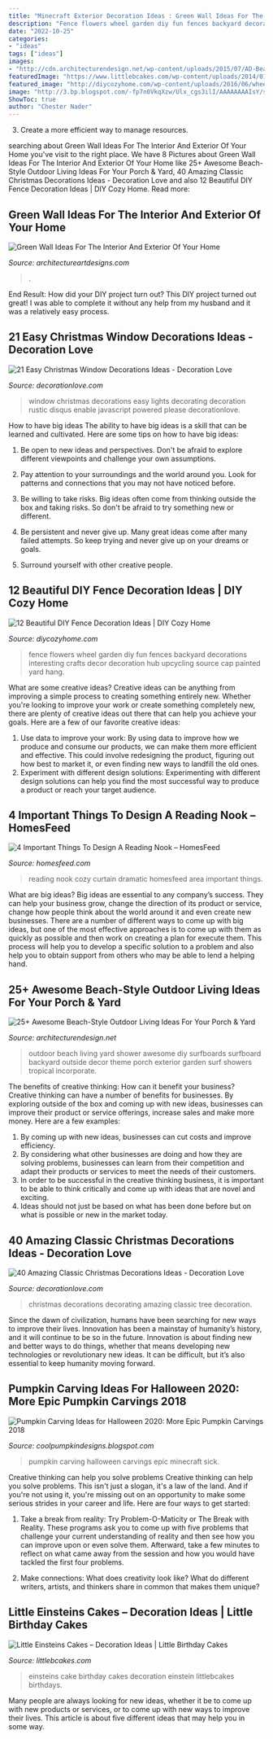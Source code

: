 ```yaml
---
title: "Minecraft Exterior Decoration Ideas : Green Wall Ideas For The Interior And Exterior Of Your Home"
description: "Fence flowers wheel garden diy fun fences backyard decorations interesting crafts decor decoration hub upcycling source cap painted yard hang"
date: "2022-10-25"
categories:
- "ideas"
tags: ["ideas"]
images:
- "http://cdn.architecturendesign.net/wp-content/uploads/2015/07/AD-Beach-Style-Outdoor-Living-Ideas-17.jpg"
featuredImage: "https://www.littlebcakes.com/wp-content/uploads/2014/01/Little-Einsteins-Birthdays-Cake.jpg"
featured_image: "http://diycozyhome.com/wp-content/uploads/2016/06/wheel-flowers.jpg"
image: "http://3.bp.blogspot.com/-fp7n0VkqXzw/Ulx_cgs3ilI/AAAAAAAAIsY/sascJitkcmg/s1600/2bfe9b37b457d20699e384ac543388b0.jpg"
ShowToc: true
author: "Chester Nader"
---
```



3. Create a more efficient way to manage resources.

	

		
searching about Green Wall Ideas For The Interior And Exterior Of Your Home you've visit to the right place. We have 8 Pictures about Green Wall Ideas For The Interior And Exterior Of Your Home like 25+ Awesome Beach-Style Outdoor Living Ideas For Your Porch &amp; Yard, 40 Amazing Classic Christmas Decorations Ideas - Decoration Love and also 12 Beautiful DIY Fence Decoration Ideas | DIY Cozy Home. Read more:
		
    
## Green Wall Ideas For The Interior And Exterior Of Your Home

<img loading=lazy src="https://www.architectureartdesigns.com/wp-content/uploads/2016/06/2-59.jpg" onerror="this.onerror=null;this.src='https://tse3.mm.bing.net/th?id=OIP.4_12y1e8vE92HjS3KXPqFgHaIG&amp;pid=15.1';" alt="Green Wall Ideas For The Interior And Exterior Of Your Home">

_Source: architectureartdesigns.com_

>. 

	

End Result: How did your DIY project turn out?
This DIY project turned out great! I was able to complete it without any help from my husband and it was a relatively easy process.

    
## 21 Easy Christmas Window Decorations Ideas - Decoration Love

<img loading=lazy src="http://decorationlove.com/wp-content/uploads/2016/11/Christmas-Lights-Window-Decorating-Ideas-6.jpg" onerror="this.onerror=null;this.src='https://tse1.mm.bing.net/th?id=OIP.JPXubQXSnbJjpJtrNr9hhgHaJ4&amp;pid=15.1';" alt="21 Easy Christmas Window Decorations Ideas - Decoration Love">

_Source: decorationlove.com_

>window christmas decorations easy lights decorating decoration rustic disqus enable javascript powered please decorationlove. 

	

How to have big ideas
The ability to have big ideas is a skill that can be learned and cultivated. Here are some tips on how to have big ideas:
1. Be open to new ideas and perspectives. Don't be afraid to explore different viewpoints and challenge your own assumptions.

2. Pay attention to your surroundings and the world around you. Look for patterns and connections that you may not have noticed before.

3. Be willing to take risks. Big ideas often come from thinking outside the box and taking risks. So don't be afraid to try something new or different.

4. Be persistent and never give up. Many great ideas come after many failed attempts. So keep trying and never give up on your dreams or goals.

5. Surround yourself with other creative people.

    
## 12 Beautiful DIY Fence Decoration Ideas | DIY Cozy Home

<img loading=lazy src="http://diycozyhome.com/wp-content/uploads/2016/06/wheel-flowers.jpg" onerror="this.onerror=null;this.src='https://tse2.mm.bing.net/th?id=OIP.HaZ6g6-5nJ6DOTIN4axxuQHaJ3&amp;pid=15.1';" alt="12 Beautiful DIY Fence Decoration Ideas | DIY Cozy Home">

_Source: diycozyhome.com_

>fence flowers wheel garden diy fun fences backyard decorations interesting crafts decor decoration hub upcycling source cap painted yard hang. 

	

What are some creative ideas?
Creative ideas can be anything from improving a simple process to creating something entirely new. Whether you're looking to improve your work or create something completely new, there are plenty of creative ideas out there that can help you achieve your goals. Here are a few of our favorite creative ideas: 
1. Use data to improve your work: By using data to improve how we produce and consume our products, we can make them more efficient and effective. This could involve redesigning the product, figuring out how best to market it, or even finding new ways to landfill the old ones. 
2. Experiment with different design solutions: Experimenting with different design solutions can help you find the most successful way to produce a product or reach your target audience.

    
## 4 Important Things To Design A Reading Nook – HomesFeed

<img loading=lazy src="http://homesfeed.com/wp-content/uploads/2015/03/dramatic-reading-area-with-cozy-nook-and-elegant-transparent-curtain-with-alluring-yellow-wall-with-small-book-shelve.jpg" onerror="this.onerror=null;this.src='https://tse3.mm.bing.net/th?id=OIP.VHDSd6WyCZWH7Wa6bGU6rAHaKW&amp;pid=15.1';" alt="4 Important Things To Design A Reading Nook – HomesFeed">

_Source: homesfeed.com_

>reading nook cozy curtain dramatic homesfeed area important things. 

	

What are big ideas?
Big ideas are essential to any company’s success. They can help your business grow, change the direction of its product or service, change how people think about the world around it and even create new businesses. There are a number of different ways to come up with big ideas, but one of the most effective approaches is to come up with them as quickly as possible and then work on creating a plan for execute them. This process will help you to develop a specific solution to a problem and also help you to obtain support from others who may be able to lend a helping hand.

    
## 25+ Awesome Beach-Style Outdoor Living Ideas For Your Porch &amp; Yard

<img loading=lazy src="http://cdn.architecturendesign.net/wp-content/uploads/2015/07/AD-Beach-Style-Outdoor-Living-Ideas-17.jpg" onerror="this.onerror=null;this.src='https://tse2.mm.bing.net/th?id=OIP.f4KXxdrTKzKC686p1PpgbAHaJ4&amp;pid=15.1';" alt="25+ Awesome Beach-Style Outdoor Living Ideas For Your Porch &amp; Yard">

_Source: architecturendesign.net_

>outdoor beach living yard shower awesome diy surfboards surfboard backyard outside decor theme porch exterior garden surf showers tropical incorporate. 

	

The benefits of creative thinking: How can it benefit your business?
Creative thinking can have a number of benefits for businesses. By exploring outside of the box and coming up with new ideas, businesses can improve their product or service offerings, increase sales and make more money. Here are a few examples:
1. By coming up with new ideas, businesses can cut costs and improve efficiency.
2. By considering what other businesses are doing and how they are solving problems, businesses can learn from their competition and adapt their products or services to meet the needs of their customers.
3. In order to be successful in the creative thinking business, it is important to be able to think critically and come up with ideas that are novel and exciting.
4. Ideas should not just be based on what has been done before but on what is possible or new in the market today.

    
## 40 Amazing Classic Christmas Decorations Ideas - Decoration Love

<img loading=lazy src="http://www.decorationlove.com/wp-content/uploads/2016/10/Christmas-Tree-Decorating-1.jpg" onerror="this.onerror=null;this.src='https://tse2.mm.bing.net/th?id=OIP.AFGl7c_8SCqgOuljgkV1EAHaKt&amp;pid=15.1';" alt="40 Amazing Classic Christmas Decorations Ideas - Decoration Love">

_Source: decorationlove.com_

>christmas decorations decorating amazing classic tree decoration. 

	

Since the dawn of civilization, humans have been searching for new ways to improve their lives. Innovation has been a mainstay of humanity’s history, and it will continue to be so in the future. Innovation is about finding new and better ways to do things, whether that means developing new technologies or revolutionary new ideas. It can be difficult, but it’s also essential to keep humanity moving forward.

    
## Pumpkin Carving Ideas For Halloween 2020: More Epic Pumpkin Carvings 2018

<img loading=lazy src="http://3.bp.blogspot.com/-fp7n0VkqXzw/Ulx_cgs3ilI/AAAAAAAAIsY/sascJitkcmg/s1600/2bfe9b37b457d20699e384ac543388b0.jpg" onerror="this.onerror=null;this.src='https://tse4.mm.bing.net/th?id=OIP.RMmtzoAgXe6a1p3vMF_DXgAAAA&amp;pid=15.1';" alt="Pumpkin Carving Ideas for Halloween 2020: More Epic Pumpkin Carvings 2018">

_Source: coolpumpkindesigns.blogspot.com_

>pumpkin carving halloween carvings epic minecraft sick. 

	

Creative thinking can help you solve problems
Creative thinking can help you solve problems. This isn't just a slogan, it's a law of the land. And if you're not using it, you're missing out on an opportunity to make some serious strides in your career and life. Here are four ways to get started: 
1. Take a break from reality: Try Problem-O-Maticity or The Break with Reality. These programs ask you to come up with five problems that challenge your current understanding of reality and then see how you can improve upon or even solve them. Afterward, take a few minutes to reflect on what came away from the session and how you would have tackled the first four problems. 

2. Make connections: What does creativity look like? What do different writers, artists, and thinkers share in common that makes them unique?

    
## Little Einsteins Cakes – Decoration Ideas | Little Birthday Cakes

<img loading=lazy src="https://www.littlebcakes.com/wp-content/uploads/2014/01/Little-Einsteins-Birthdays-Cake.jpg" onerror="this.onerror=null;this.src='https://tse3.mm.bing.net/th?id=OIP.CWzyreoPyNOhj0mcI40qtwHaJ4&amp;pid=15.1';" alt="Little Einsteins Cakes – Decoration Ideas | Little Birthday Cakes">

_Source: littlebcakes.com_

>einsteins cake birthday cakes decoration einstein littlebcakes birthdays. 

	

Many people are always looking for new ideas, whether it be to come up with new products or services, or to come up with new ways to improve their lives. This article is about five different ideas that may help you in some way.

